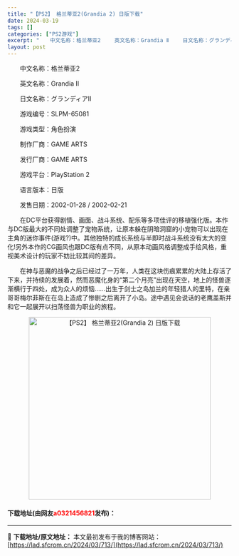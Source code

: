 ```yaml
---
title: "【PS2】 格兰蒂亚2(Grandia 2) 日版下载"
date: 2024-03-19
tags: []
categories: ["PS2游戏"]
excerpt: "　　中文名称：格兰蒂亚2 　　英文名称：Grandia Ⅱ 　　日文名称：グランディアⅡ 　　游戏编号：SLPM-65081 　　游戏类型：角色扮演 　　制作厂商：GAME ARTS 　　发行厂商：GAME ARTS 　　游戏平台：PlayStation 2 　　语言版本：日版 　　发售日期：200&hellip;"
layout: post
---
```


 <p>　　中文名称：格兰蒂亚2</p> <p>　　英文名称：Grandia Ⅱ</p> <p>　　日文名称：グランディアⅡ</p> <p>　　游戏编号：SLPM-65081</p> <p>　　游戏类型：角色扮演</p> <p>　　制作厂商：GAME ARTS</p> <p>　　发行厂商：GAME ARTS</p> <p>　　游戏平台：PlayStation 2</p> <p>　　语言版本：日版</p> <p>　　发售日期：2002-01-28 / 2002-02-21</p> <p>　　在DC平台获得剧情、画面、战斗系统、配乐等多项佳评的移植强化版。本作与DC版最大的不同处调整了宠物系统，让原本躲在阴暗洞窟的小宠物可以出现在主角的迷你事件(游戏?)中。其他独特的成长系统与半即时战斗系统没有太大的变化!另外本作的CG画风也跟DC版有点不同，从原本动画风格调整成手绘风格，重视美术设计的玩家不妨比较其间的差异。</p> <p>　　在神与恶魔的战争之后已经过了一万年，人类在这块伤痕累累的大陆上存活了下来，并持续的发展着，然而恶魔化身的&ldquo;第二个月亮&rdquo;出现在天空，地上的怪兽逐渐横行于四处，成为众人的烦恼&hellip;&hellip;出生于剑士之岛加兰的年轻猎人的里特，在亲哥哥梅尔菲斯在在岛上造成了惨剧之后离开了小岛。途中遇见会说话的老鹰盖斯并和它一起展开以扫荡怪兽为职业的旅程。</p> <p align="center"><img align="" border="0" src="https://lad.sfcrom.cn/wp-content/uploads/2024/03/20240319_65f999a60106d.webp" width="409" alt="【PS2】 格兰蒂亚2(Grandia 2) 日版下载" /></p> <p><h4>下载地址(由网友<font color="red">a0321456821</font>发布)：</h4></p> 

---
📖 **下载地址/原文地址：** 本文最初发布于我的博客网站：[https://lad.sfcrom.cn/2024/03/713/](https://lad.sfcrom.cn/2024/03/713/)
